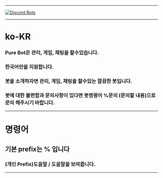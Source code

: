****

[![Discord Bots](https://top.gg/api/widget/677381291666178058.svg)](https://top.gg/bot/677381291666178058)

****
# ko-KR
### Pure Bot은 관리, 게임, 채팅을 할수있습니다.
### 한국어만을 지원합니다.
### 봇을 소개하자면 관리, 게임, 채팅을 할수있는 깔끔한 봇입니다.
### 봇에 대한 불편함과 문의사항이 있다면 봇명령어 %문의 (문의할 내용)으로 문의 해주시기 바랍니다.
****
# 명령어
## 기본 prefix는 % 입니다
### (개인 Prefix)도움말 / 도움말을 보여줍니다.
****
